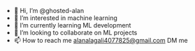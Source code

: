 - 👋 Hi, I’m @ghosted-alan
- 👀 I’m interested in machine learning
- 🌱 I’m currently learning ML development
- 💞️ I’m looking to collaborate on ML projects
- 📫 How to reach me alanalagali4077825@gmail.com DM me

<!---
ghosted-alan/ghosted-alan is a ✨ special ✨ repository because its `README.md` (this file) appears on your GitHub profile.
You can click the Preview link to take a look at your changes.
--->
